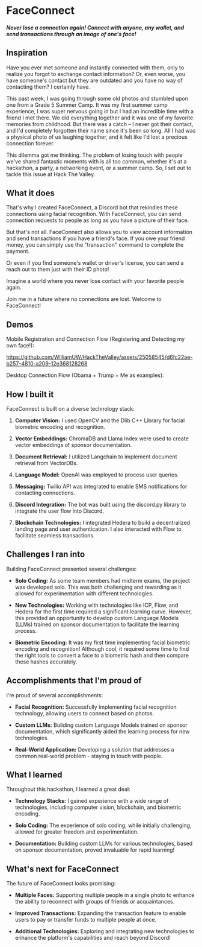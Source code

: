 # FaceConnect

##### Never lose a connection again! Connect with anyone, any wallet, and send transactions through an image of one's face!

## Inspiration

Have you ever met someone and instantly connected with them, only to realize you forgot to exchange contact information? Or, even worse, you have someone's contact but they are outdated and you have no way of contacting them? I certainly have.

This past week, I was going through some old photos and stumbled upon one from a Grade 5 Summer Camp. It was my first summer camp experience, I was super nervous going in but I had an incredible time with a friend I met there. We did everything together and it was one of my favorite memories from childhood. But there was a catch – I never got their contact, and I'd completely forgotten their name since it's been so long. All I had was a physical photo of us laughing together, and it felt like I'd lost a precious connection forever.

This dilemma got me thinking. The problem of losing touch with people we've shared fantastic moments with is all too common, whether it's at a hackathon, a party, a networking event, or a summer camp. So, I set out to tackle this issue at Hack The Valley.

## What it does

That's why I created FaceConnect, a Discord bot that rekindles these connections using facial recognition. With FaceConnect, you can send connection requests to people as long as you have a picture of their face. 

But that's not all. FaceConnect also allows you to view account information and send transactions if you have a friend's face. If you owe your friend money, you can simply use the "transaction" command to complete the payment.

Or even if you find someone's wallet or driver's license, you can send a reach out to them just with their ID photo!

Imagine a world where you never lose contact with your favorite people again.

Join me in a future where no connections are lost. Welcome to FaceConnect!

## Demos

Mobile Registration and Connection Flow (Registering and Detecting my own face!):




https://github.com/WilliamUW/HackTheValley/assets/25058545/d6fc22ae-b257-4810-a209-12e368128268



Desktop Connection Flow (Obama + Trump + Me as examples):





## How I built it

FaceConnect is built on a diverse technology stack:

1. **Computer Vision:** I used OpenCV and the Dlib C++ Library for facial biometric encoding and recognition.

2. **Vector Embeddings:** ChromaDB and Llama Index were used to create vector embeddings of sponsor documentation.

3. **Document Retrieval:** I utilized Langchain to implement document retrieval from VectorDBs.

4. **Language Model:** OpenAI was employed to process user queries.

5. **Messaging:** Twilio API was integrated to enable SMS notifications for contacting connections.

6. **Discord Integration:** The bot was built using the discord.py library to integrate the user flow into Discord.

7. **Blockchain Technologies:** I integrated Hedera to build a decentralized landing page and user authentication. I also interacted with Flow to facilitate seamless transactions.

## Challenges I ran into

Building FaceConnect presented several challenges:

- **Solo Coding:** As some team members had midterm exams, the project was developed solo. This was both challenging and rewarding as it allowed for experimentation with different technologies.

- **New Technologies:** Working with technologies like ICP, Flow, and Hedera for the first time required a significant learning curve. However, this provided an opportunity to develop custom Language Models (LLMs) trained on sponsor documentation to facilitate the learning process.

- **Biometric Encoding:** It was my first time implementing facial biometric encoding and recognition! Although cool, it required some time to find the right tools to convert a face to a biometric hash and then compare these hashes accurately.

## Accomplishments that I'm proud of

I're proud of several accomplishments:

- **Facial Recognition:** Successfully implementing facial recognition technology, allowing users to connect based on photos.

- **Custom LLMs:** Building custom Language Models trained on sponsor documentation, which significantly aided the learning process for new technologies.

- **Real-World Application:** Developing a solution that addresses a common real-world problem - staying in touch with people.

## What I learned

Throughout this hackathon, I learned a great deal:

- **Technology Stacks:** I gained experience with a wide range of technologies, including computer vision, blockchain, and biometric encoding.

- **Solo Coding:** The experience of solo coding, while initially challenging, allowed for greater freedom and experimentation.

- **Documentation:** Building custom LLMs for various technologies, based on sponsor documentation, proved invaluable for rapid learning!

## What's next for FaceConnect

The future of FaceConnect looks promising:

- **Multiple Faces:** Supporting multiple people in a single photo to enhance the ability to reconnect with groups of friends or acquaintances.

- **Improved Transactions:** Expanding the transaction feature to enable users to pay or transfer funds to multiple people at once.

- **Additional Technologies:** Exploring and integrating new technologies to enhance the platform's capabilities and reach beyond Discord!
